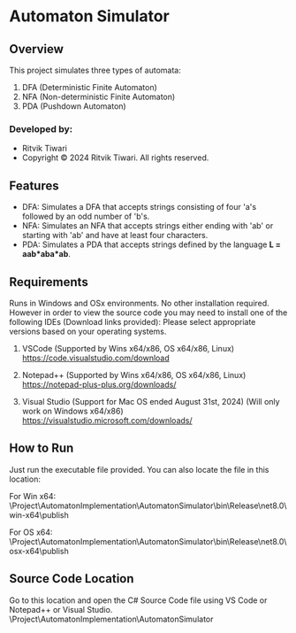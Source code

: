 # Automaton Simulator

## Overview
This project simulates three types of automata:
1. DFA (Deterministic Finite Automaton)
2. NFA (Non-deterministic Finite Automaton)
3. PDA (Pushdown Automaton)

### Developed by:
- Ritvik Tiwari  
- Copyright © 2024 Ritvik Tiwari. All rights reserved.

## Features
- DFA: Simulates a DFA that accepts strings consisting of four 'a's followed by an odd number of 'b's.
- NFA: Simulates an NFA that accepts strings either ending with 'ab' or starting with 'ab' and have at least four characters.
- PDA: Simulates a PDA that accepts strings defined by the language **L = aab\*aba\*ab**.

## Requirements
Runs in Windows and OSx environments. No other installation required.
However in order to view the source code you may need to install one of the following IDEs (Download links provided):
Please select appropriate versions based on your operating systems.

1. VSCode (Supported by Wins x64/x86, OS x64/x86, Linux)
https://code.visualstudio.com/download

2. Notepad++ (Supported by Wins x64/x86, OS x64/x86, Linux)
https://notepad-plus-plus.org/downloads/

3. Visual Studio (Support for Mac OS ended August 31st, 2024) (Will only work on Windows x64/x86)
https://visualstudio.microsoft.com/downloads/


## How to Run
Just run the executable file provided. You can also locate the file in this location:

For Win x64:
\Project\AutomatonImplementation\AutomatonSimulator\bin\Release\net8.0\win-x64\publish

For OS x64:
\Project\AutomatonImplementation\AutomatonSimulator\bin\Release\net8.0\osx-x64\publish

## Source Code Location
Go to this location and open the C# Source Code file using VS Code or Notepad++ or Visual Studio.
\Project\AutomatonImplementation\AutomatonSimulator
